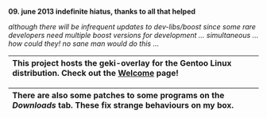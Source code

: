 **09. june 2013 indefinite hiatus, thanks to all that helped**

_although there will be infrequent updates to dev-libs/boost since some rare developers need multiple boost versions for development ... simultaneous ... how could they! no sane man would do this ..._

| This project hosts the geki-overlay for the Gentoo Linux distribution. Check out the [Welcome](Welcome.md) page! |
|:-----------------------------------------------------------------------------------------------------------------|

| There are also some patches to some programs on the _Downloads_ tab. These fix strange behaviours on my box. |
|:-------------------------------------------------------------------------------------------------------------|